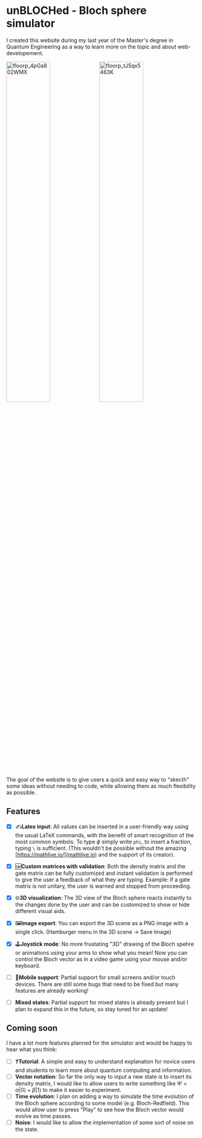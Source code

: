 # un**BLOCH**ed - Bloch sphere simulator

I created this website during my last year of the Master's degree in Quantum Engineering as a way to learn more on the topic and about web-developement. 

<img width="48%"  alt="floorp_4pGa802WMX" src="https://github.com/user-attachments/assets/c66fcfbc-ed63-47b6-8c38-2c04ca77f32e" />
<img width="48%"  alt="floorp_tJ5qx5463K" src="https://github.com/user-attachments/assets/46476b5e-d62b-49c9-be21-bcd50081415c" />


The goal of the website is to give users a quick and easy way to "skecth" some ideas without needing to code, while allowing them as much flexibility as possible.

## Features

- [X] ✍️**Latex input**: All values can be inserted in a user-friendly way using the usual LaTeX commands, with the benefit of smart recognition of the most common symbols. To type $\phi$ simply write `phi`, to insert a fraction, typing `\` is sufficient. (This wouldn't be possible without the amazing [https://mathlive.io/](mathlive.io) and the support of its creator).
- [X] 🆗**Custom matrices with validation**: Both the density matrix and the gate matrix can be fully customized and instant validation is performed to give the user a feedback of what they are typing. Example: if a gate matrix is not unitary, the user is warned and stopped from proceeding.
- [X] 🌐**3D visualization**: The 3D view of the Bloch sphere reacts instantly to the changes done by the user and can be customized to show or hide different visual aids.
- [X] 🖼**Image export**: You can export the 3D scene as a PNG image with a single click. (Hamburger menu in the 3D scene -> Save Image)
- [X] 🕹**Joystick mode**: No more frustating "3D" drawing of the Bloch spehre or animations using your arms to show what you mean! Now you can control the Bloch vector as in a video game using your mouse and/or keyboard.

- [ ] 📱**Mobile support**: Partial support for small screens and/or touch devices. There are still some bugs that need to be fixed but many features are already working!
- [ ] **Mixed states**: Partial support for mixed states is already present but I plan to expand this in the future, so stay tuned for an update! 

## Coming soon

I have a lot more features planned for the simulator and would be happy to hear what you think:

- [ ] ❓**Tutorial**: A simple and easy to understand explanation for novice users and students to learn more about quantum computing and information.
- [ ] **Vector notation**: So far the only way to input a new state is to insert its density matrix, I would like to allow users to write something like $\Psi = \alpha |0 \rangle + \beta |1 \rangle$ to make it easier to experiment.
- [ ] **Time evolution**: I plan on adding a way to simulate the time evolution of the Bloch sphere according to some model (e.g. Bloch-Redfield). This would allow user to press "Play" to see how the Bloch vector would evolve as time passes.
- [ ] **Noise**: I would like to allow the implementation of some sort of noise on the state.
